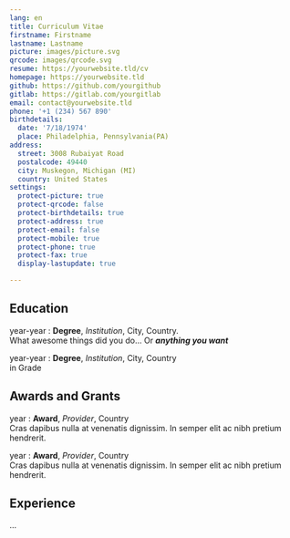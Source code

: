 ```yaml
---
lang: en
title: Curriculum Vitae
firstname: Firstname
lastname: Lastname
picture: images/picture.svg
qrcode: images/qrcode.svg
resume: https://yourwebsite.tld/cv
homepage: https://yourwebsite.tld
github: https://github.com/yourgithub
gitlab: https://gitlab.com/yourgitlab
email: contact@yourwebsite.tld
phone: '+1 (234) 567 890'
birthdetails:
  date: '7/18/1974'
  place: Philadelphia, Pennsylvania(PA)
address:
  street: 3008 Rubaiyat Road
  postalcode: 49440
  city: Muskegon, Michigan (MI)
  country: United States
settings:
  protect-picture: true
  protect-qrcode: false
  protect-birthdetails: true
  protect-address: true
  protect-email: false
  protect-mobile: true
  protect-phone: true
  protect-fax: true
  display-lastupdate: true

---
```


Education
---------

year-year
: **Degree**, *Institution*, City, Country. \
  What awesome things did you do... Or ***anything you want***


year-year
: **Degree**, *Institution*, City, Country \
  in Grade

Awards and Grants
-----------------

year
: **Award**, *Provider*, Country \
  Cras dapibus nulla at venenatis dignissim. In semper elit ac nibh pretium hendrerit.

year
: **Award**, *Provider*, Country \
  Cras dapibus nulla at venenatis dignissim. In semper elit ac nibh pretium hendrerit.

Experience
----------

...
